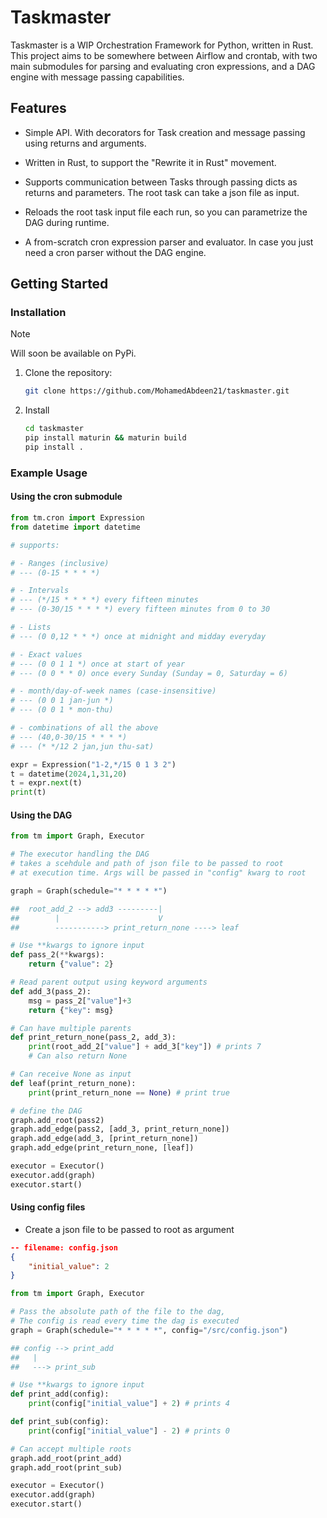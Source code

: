 # Taskmaster

Taskmaster is a WIP Orchestration Framework for Python, written in Rust. This project aims to be somewhere between Airflow and crontab, with two main submodules for parsing and evaluating cron expressions, and a DAG engine with message passing capabilities.

## Features

- Simple API. With decorators for Task creation and message passing using returns and arguments.

- Written in Rust, to support the "Rewrite it in Rust" movement.

- Supports communication between Tasks through passing dicts as returns and parameters. The root task can take a json file as input.

- Reloads the root task input file each run, so you can parametrize the DAG during runtime.

- A from-scratch cron expression parser and evaluator. In case you just need a cron parser without the DAG engine.

## Getting Started

### Installation

> [!NOTE]  
> Will soon be available on PyPi.

1. Clone the repository:

   ```bash
   git clone https://github.com/MohamedAbdeen21/taskmaster.git
   ```

2. Install 

   ```bash
   cd taskmaster
   pip install maturin && maturin build
   pip install .
   ```

### Example Usage

#### Using the cron submodule
```python
from tm.cron import Expression
from datetime import datetime

# supports:

# - Ranges (inclusive)
# --- (0-15 * * * *)

# - Intervals 
# --- (*/15 * * * *) every fifteen minutes
# --- (0-30/15 * * * *) every fifteen minutes from 0 to 30

# - Lists 
# --- (0 0,12 * * *) once at midnight and midday everyday

# - Exact values
# --- (0 0 1 1 *) once at start of year
# --- (0 0 * * 0) once every Sunday (Sunday = 0, Saturday = 6)

# - month/day-of-week names (case-insensitive)
# --- (0 0 1 jan-jun *)
# --- (0 0 1 * mon-thu)

# - combinations of all the above
# --- (40,0-30/15 * * * *)
# --- (* */12 2 jan,jun thu-sat)

expr = Expression("1-2,*/15 0 1 3 2")
t = datetime(2024,1,31,20)
t = expr.next(t)
print(t)
```

#### Using the DAG

```python
from tm import Graph, Executor

# The executor handling the DAG
# takes a scehdule and path of json file to be passed to root
# at execution time. Args will be passed in "config" kwarg to root

graph = Graph(schedule="* * * * *")

##  root_add_2 --> add3 ---------|
##        |                      V
##        -----------> print_return_none ----> leaf

# Use **kwargs to ignore input
def pass_2(**kwargs):
    return {"value": 2}

# Read parent output using keyword arguments
def add_3(pass_2):
    msg = pass_2["value"]+3
    return {"key": msg}

# Can have multiple parents
def print_return_none(pass_2, add_3):
    print(root_add_2["value"] + add_3["key"]) # prints 7
    # Can also return None

# Can receive None as input
def leaf(print_return_none):
    print(print_return_none == None) # print true

# define the DAG
graph.add_root(pass2)
graph.add_edge(pass2, [add_3, print_return_none])
graph.add_edge(add_3, [print_return_none])
graph.add_edge(print_return_none, [leaf])

executor = Executor()
executor.add(graph)
executor.start()
```

#### Using config files

- Create a json file to be passed to root as argument
```json
-- filename: config.json
{
    "initial_value": 2
}
```

```python
from tm import Graph, Executor

# Pass the absolute path of the file to the dag, 
# The config is read every time the dag is executed
graph = Graph(schedule="* * * * *", config="/src/config.json")

## config --> print_add
##   |
##   ---> print_sub

# Use **kwargs to ignore input
def print_add(config):
    print(config["initial_value"] + 2) # prints 4

def print_sub(config):
    print(config["initial_value"] - 2) # prints 0

# Can accept multiple roots
graph.add_root(print_add)
graph.add_root(print_sub)

executor = Executor()
executor.add(graph)
executor.start()
```

